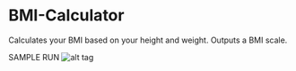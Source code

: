 # BMI-Calculator
Calculates your BMI based on your height and weight.
Outputs a BMI scale.

SAMPLE RUN
![alt tag](https://cloud.githubusercontent.com/assets/15160975/13000953/a0d258ca-d115-11e5-9c09-b436a54d4f47.PNG "Sample Run")
